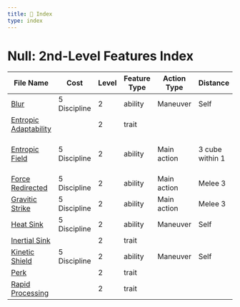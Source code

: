 ```yaml
---
title: 📑 Index
type: index
---
```


# Null: 2nd-Level Features Index

| File Name                                           | Cost         | Level | Feature Type | Action Type | Distance        | Target                 |
| --------------------------------------------------- | ------------ | ----- | ------------ | ----------- | --------------- | ---------------------- |
| [Blur](../Blur)                                     | 5 Discipline | 2     | ability      | Maneuver    | Self            | Self                   |
| [Entropic Adaptability](../Entropic%20Adaptability) |              | 2     | trait        |             |                 |                        |
| [Entropic Field](../Entropic%20Field)               | 5 Discipline | 2     | ability      | Main action | 3 cube within 1 | Each enemy in the area |
| [Force Redirected](../Force%20Redirected)           | 5 Discipline | 2     | ability      | Main action | Melee 3         | One creature           |
| [Gravitic Strike](../Gravitic%20Strike)             | 5 Discipline | 2     | ability      | Main action | Melee 3         | One creature           |
| [Heat Sink](../Heat%20Sink)                         | 5 Discipline | 2     | ability      | Maneuver    | Self            | Self                   |
| [Inertial Sink](../Inertial%20Sink)                 |              | 2     | trait        |             |                 |                        |
| [Kinetic Shield](../Kinetic%20Shield)               | 5 Discipline | 2     | ability      | Maneuver    | Self            | Self                   |
| [Perk](../Perk)                                     |              | 2     | trait        |             |                 |                        |
| [Rapid Processing](../Rapid%20Processing)           |              | 2     | trait        |             |                 |                        |
